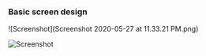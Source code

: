 ### Basic screen design

![Screenshot](Screenshot 2020-05-27 at 11.33.21 PM.png)

![Screenshot](Screenshot%20from%202019-09-15%2001-46-29.png)
